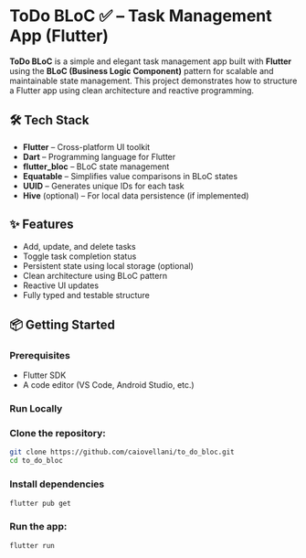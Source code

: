 # ToDo BLoC ✅ – Task Management App (Flutter)

**ToDo BLoC** is a simple and elegant task management app built with **Flutter** using the **BLoC (Business Logic Component)** pattern for scalable and maintainable state management. This project demonstrates how to structure a Flutter app using clean architecture and reactive programming.

## 🛠️ Tech Stack

- **Flutter** – Cross-platform UI toolkit
- **Dart** – Programming language for Flutter
- **flutter_bloc** – BLoC state management
- **Equatable** – Simplifies value comparisons in BLoC states
- **UUID** – Generates unique IDs for each task
- **Hive** (optional) – For local data persistence (if implemented)

## ✨ Features

- Add, update, and delete tasks
- Toggle task completion status
- Persistent state using local storage (optional)
- Clean architecture using BLoC pattern
- Reactive UI updates
- Fully typed and testable structure

## 📦 Getting Started

### Prerequisites

- Flutter SDK
- A code editor (VS Code, Android Studio, etc.)

### Run Locally

### Clone the repository:

```bash
git clone https://github.com/caiovellani/to_do_bloc.git
cd to_do_bloc
```

### Install dependencies

```bash
flutter pub get
```

### Run the app:

```bash
flutter run
```
